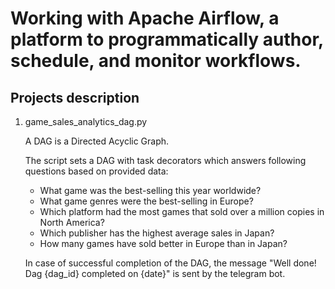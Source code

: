 # Working with Apache Airflow, a platform to programmatically author, schedule, and monitor workflows.

## Projects description

 1. game_sales_analytics_dag.py

    A DAG is a Directed Acyclic Graph.

    The script sets a DAG with task decorators which answers following questions based on provided data:

      - What game was the best-selling this year worldwide?
      - What game genres were the best-selling in Europe?
      - Which platform had the most games that sold over a million copies in North America?
      - Which publisher has the highest average sales in Japan?
      - How many games have sold better in Europe than in Japan?

    In case of successful completion of the DAG, the message "Well done! Dag {dag_id} completed on {date}" is sent by the telegram bot.
